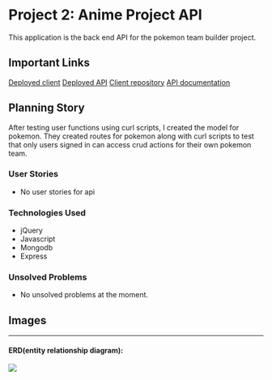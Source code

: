 # Project 2: Anime Project API

This application is the back end API for the pokemon team builder project.

## Important Links
<a href="https://dhdonaldha1.github.io/pokemon-client/">Deployed client</a>
<a href="https://dons-pokemon.herokuapp.com/">Deployed API</a>
<a href="https://github.com/dhdonaldha1/pokemon-client">Client repository</a>
<a href="https://github.com/dhdonaldha1/pokemon-api/blob/main/API-docs.md">API documentation</a>

## Planning Story
After testing user functions using curl scripts, I created the model for pokemon.  They created routes for pokemon along with curl scripts to test that only users signed in can access crud actions for their own pokemon team.


### User Stories

- No user stories for api

### Technologies Used

- jQuery
- Javascript
- Mongodb
- Express

### Unsolved Problems

- No unsolved problems at the moment.

## Images

---

#### ERD(entity relationship diagram):
<img src="https://imgur.com/0VNZ17v.jpg">
